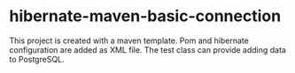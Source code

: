 # hibernate-maven-basic-connection
This project is created with a maven template. Pom and hibernate configuration are added as XML file. The test class can provide adding data to PostgreSQL.
